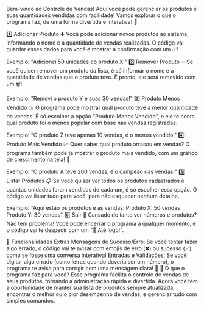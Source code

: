 Bem-vindo ao Controle de Vendas! Aqui você pode gerenciar os produtos e suas quantidades vendidas com facilidade! Vamos explorar o que o programa faz, de uma forma divertida e interativa! 🚀

1️⃣ Adicionar Produto ➕
Você pode adicionar novos produtos ao sistema, informando o nome e a quantidade de vendas realizadas. O código vai guardar esses dados para você e mostrar a confirmação com um ✅!

Exemplo: "Adicionei 50 unidades do produto X!"
2️⃣ Remover Produto ➖
Se você quiser remover um produto da lista, é só informar o nome e a quantidade de vendas que o produto teve. E pronto, ele será removido com um 🗑️!

Exemplo: "Removi o produto Y e suas 30 vendas!"
3️⃣ Produto Menos Vendido 📉
O programa pode mostrar qual produto teve a menor quantidade de vendas! É só escolher a opção "Produto Menos Vendido", e ele te conta qual produto foi o menos popular com base nas vendas registradas.

Exemplo: "O produto Z teve apenas 10 vendas, é o menos vendido."
4️⃣ Produto Mais Vendido 📈
Quer saber qual produto arrasou em vendas? O programa também pode te mostrar o produto mais vendido, com um gráfico de crescimento na tela! 🚀

Exemplo: "O produto A teve 200 vendas, é o campeão das vendas!"
5️⃣ Listar Produtos 📋
Se você quiser ver todos os produtos cadastrados e quantas unidades foram vendidas de cada um, é só escolher essa opção. O código vai listar tudo para você, para não esquecer nenhum detalhe.

Exemplo: "Aqui estão os produtos e as vendas:
Produto X: 50 vendas
Produto Y: 30 vendas"
6️⃣ Sair 🚪
Cansado de tanto ver números e produtos? Não tem problema! Você pode encerrar o programa a qualquer momento, e o código vai te despedir com um "👋 Até logo!".

🌟 Funcionalidades Extras
Mensagens de Sucesso/Erro: Se você tentar fazer algo errado, o código vai te avisar com emojis de erro (❌) ou sucesso (✅), como se fosse uma conversa interativa!
Entradas e Validações: Se você digitar algo errado (como letras quando deveria ser um número), o programa te avisa para corrigir com uma mensagem clara! 🚨
🏁 O que o programa faz para você?
Esse programa facilita o controle de vendas de seus produtos, tornando a administração rápida e divertida. Agora você tem a oportunidade de manter sua lista de produtos sempre atualizada, encontrar o melhor ou o pior desempenho de vendas, e gerenciar tudo com simples comandos.
 
